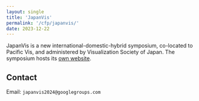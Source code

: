 ```yaml
---
layout: single
title: 'JapanVis'
permalink: '/cfp/japanvis/'
date: 2023-12-22
---
```


JapanVis is a new international-domestic-hybrid symposium, co-located to Pacific Vis, and administered by Visualization Society of Japan. The symposium hosts its [own website](https://vsj.jp/japanvis2024/en/).

## Contact

Email: `japanvis2024@googlegroups.com`